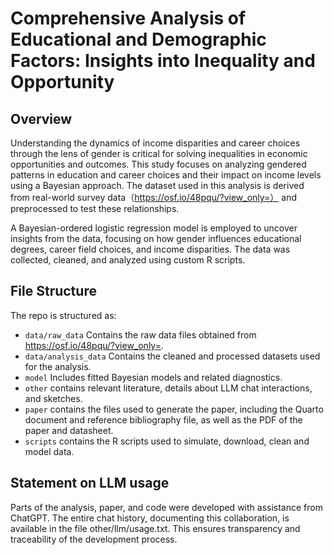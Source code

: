 # Comprehensive Analysis of Educational and Demographic Factors: Insights into Inequality and Opportunity

## Overview

Understanding the dynamics of income disparities and career choices through the lens of gender is critical for solving inequalities in economic opportunities and outcomes. This study focuses on analyzing gendered patterns in education and career choices and their impact on income levels using a Bayesian approach. The dataset used in this analysis is derived from real-world survey data（https://osf.io/48pqu/?view_only=） and preprocessed to test these relationships.

A Bayesian-ordered logistic regression model is employed to uncover insights from the data, focusing on how gender influences educational degrees, career field choices, and income disparities. The data was collected, cleaned, and analyzed using custom R scripts.


## File Structure

The repo is structured as:

-   `data/raw_data` Contains the raw data files obtained from https://osf.io/48pqu/?view_only=.
-   `data/analysis_data` Contains the cleaned and processed datasets used for the analysis.
-   `model` Includes fitted Bayesian models and related diagnostics.
-   `other` contains relevant literature, details about LLM chat interactions, and sketches.
-   `paper` contains the files used to generate the paper, including the Quarto document and reference bibliography file, as well as the PDF of the paper and datasheet. 
-   `scripts` contains the R scripts used to simulate, download, clean and model data.


## Statement on LLM usage

Parts of the analysis, paper, and code were developed with assistance from ChatGPT. The entire chat history, documenting this collaboration, is available in the file other/llm/usage.txt. This ensures transparency and traceability of the development process.
